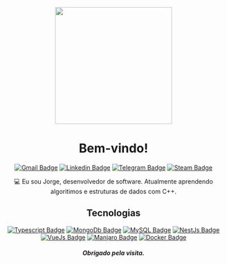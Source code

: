 
  

                                                                                            
<div align="center">
  
  <img height="270" src="https://mir-s3-cdn-cf.behance.net/project_modules/hd/cca1e136569841.5720ffd3c7679.gif">
  
  # Bem-vindo! 
  
  [![Gmail Badge](https://img.shields.io/badge/-Gmail-c14438?style=flat-square&logo=Gmail&logoColor=white&link=mailto:jorgelnjunior@gmail.com)](mailto:jorgelnjunior@gmail.com)
  [![Linkedin Badge](https://img.shields.io/badge/-LinkedIn-blue?style=flat-square&logo=Linkedin&logoColor=white&link=link_do_seu_perfil_no_linkedin)](https://www.linkedin.com/in/jorgelnjunior/)
  [![Telegram Badge](https://img.shields.io/badge/-Telegram-0088cc?style=flat-square&labelColor=0088cc&logo=telegram&logoColor=white&link=https://t.me/jorge_juni0r)](https://t.me/JorgeLNJunior)
  [![Steam Badge](https://img.shields.io/badge/-Steam-c14438?style=flat-square&logo=steam&logoColor=white)](https://steamcommunity.com/id/JorgeLNJunior/)
  
  
:computer: Eu sou Jorge, desenvolvedor de software. Atualmente aprendendo algoritimos e estruturas de dados com C++.
  
## Tecnologias

[![Typescript Badge](https://img.shields.io/badge/-Typescript-blue?style=flat-square&logo=Typescript&logoColor=white)]()
[![MongoDb Badge](https://img.shields.io/badge/-MongoDB-dgreen?style=flat-square&logo=mongodb&logoColor=white)]()
[![MySQL Badge](https://img.shields.io/badge/-MySQL-blue?style=flat-square&logo=mysql&logoColor=white)]()
[![NestJs Badge](https://img.shields.io/badge/-Nest-c14438?style=flat-square&logo=nestjs&logoColor=white)]()
[![VueJs Badge](https://img.shields.io/badge/-Vue-dgreen?style=flat-square&logo=vue.js&logoColor=white)]()
[![Manjaro Badge](https://img.shields.io/badge/-Manjaro-dgreen?style=flat-square&logo=manjaro&logoColor=white)]()
[![Docker Badge](https://img.shields.io/badge/-Docker-blue?style=flat-square&logo=docker&logoColor=white)]()
  
 ##### Obrigado pela visita.
    
</div>
